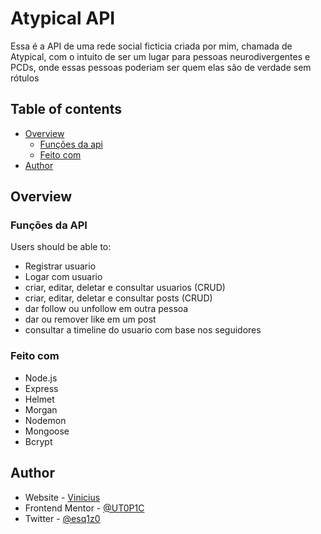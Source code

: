 # Atypical API

Essa é a API de uma rede social ficticia criada por mim, chamada de Atypical, com o intuito de ser um lugar para pessoas neurodivergentes e PCDs, onde essas pessoas poderiam ser quem elas são de verdade sem rótulos

## Table of contents

- [Overview](#overview)
  - [Funções da api](#funções-da-API)
  - [Feito com](#feito-com)
- [Author](#author)


## Overview

### Funções da API

Users should be able to:

- Registrar usuario
- Logar com usuario
- criar, editar, deletar e consultar usuarios (CRUD)
- criar, editar, deletar e consultar posts (CRUD)
- dar follow ou unfollow em outra pessoa
- dar ou remover like em um post
- consultar a timeline do usuario com base nos seguidores


### Feito com

- Node.js
- Express
- Helmet
- Morgan
- Nodemon
- Mongoose
- Bcrypt


## Author

- Website - [Vinicius](https://ut0p1c.github.io)
- Frontend Mentor - [@UT0P1C](https://www.frontendmentor.io/profile/UT0P1C)
- Twitter - [@esq1z0](https://www.twitter.com/esq1z0)
